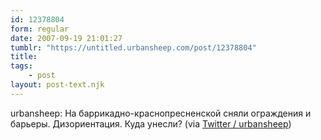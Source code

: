 ```yaml
---
id: 12378804
form: regular
date: 2007-09-19 21:01:27
tumblr: "https://untitled.urbansheep.com/post/12378804"
title:
tags:
    - post
layout: post-text.njk
---
```


<p>urbansheep: На баррикадно-краснопресненской сняли ограждения и барьеры. Дизориентация. Куда унесли? (via <a href="http://twitter.com/urbansheep/statuses/279578822">Twitter / urbansheep</a>)</p>

